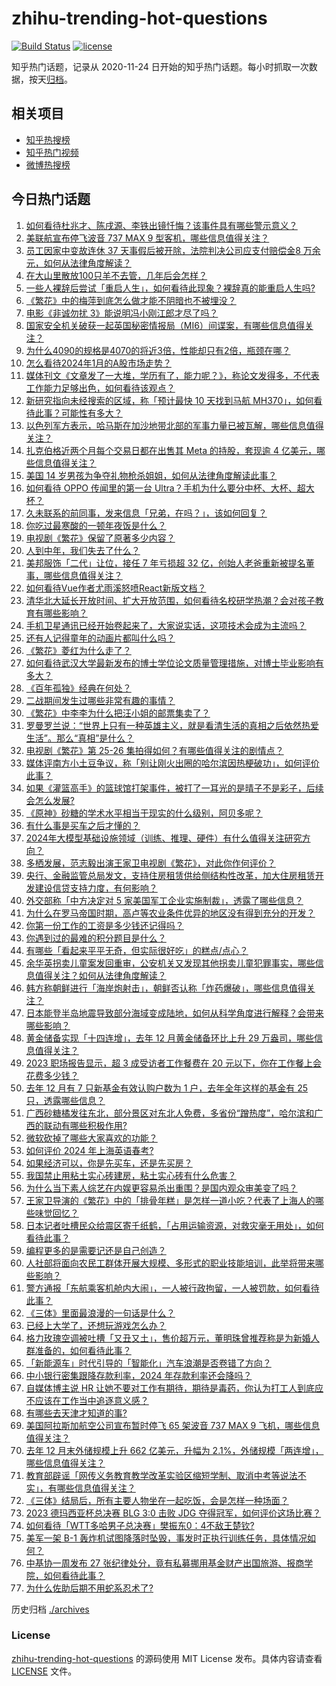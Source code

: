 # zhihu-trending-hot-questions

[![Build Status](https://github.com/justjavac/zhihu-trending-hot-questions/workflows/ci/badge.svg?branch=master)](https://github.com/justjavac/zhihu-trending-hot-questions/actions)
[![license](https://img.shields.io/github/license/justjavac/zhihu-trending-hot-questions)](https://github.com/justjavac/zhihu-trending-hot-questions/blob/master/LICENSE)

知乎热门话题，记录从 2020-11-24
日开始的知乎热门话题。每小时抓取一次数据，按天[归档](./archives)。

## 相关项目

- [知乎热搜榜](https://github.com/justjavac/zhihu-trending-top-search)
- [知乎热门视频](https://github.com/justjavac/zhihu-trending-hot-video)
- [微博热搜榜](https://github.com/justjavac/weibo-trending-hot-search)

## 今日热门话题

<!-- BEGIN -->
<!-- 最后更新时间 Mon Jan 08 2024 09:09:44 GMT+0800 (China Standard Time) -->

1. [如何看待杜兆才、陈戌源、李铁出镜忏悔？该事件具有哪些警示意义？](https://www.zhihu.com/question/638128768)
1. [美联航宣布停飞波音 737 MAX 9 型客机，哪些信息值得关注？](https://www.zhihu.com/question/638468176)
1. [员工因家中变故连休 37 天事假后被开除，法院判决公司应支付赔偿金8 万余元，如何从法律角度解读？](https://www.zhihu.com/question/637998723)
1. [在大山里散放100只羊不去管，几年后会怎样？](https://www.zhihu.com/question/610584934)
1. [一些人裸辞后尝试「重启人生」，如何看待此现象？裸辞真的能重启人生吗?](https://www.zhihu.com/question/638489426)
1. [《繁花》中的梅萍到底怎么做才能不阴暗也不被埋没？](https://www.zhihu.com/question/638476171)
1. [电影《非诚勿扰 3》能说明冯小刚江郎才尽了吗？](https://www.zhihu.com/question/637606754)
1. [国家安全机关破获一起英国秘密情报局（MI6）间谍案，有哪些信息值得关注？](https://www.zhihu.com/question/638533923)
1. [为什么4090的规格是4070的将近3倍，性能却只有2倍，瓶颈在哪？](https://www.zhihu.com/question/637400593)
1. [怎么看待2024年1月的A股市场走势？](https://www.zhihu.com/question/638486100)
1. [媒体刊文《文章发了一大堆，学历有了，能力呢？》，称论文发得多，不代表工作能力足够出色，如何看待该观点？](https://www.zhihu.com/question/638143865)
1. [新研究指向未经搜索的区域，称「预计最快 10 天找到马航 MH370」，如何看待此事？可能性有多大？](https://www.zhihu.com/question/638488422)
1. [以色列军方表示，哈马斯在加沙地带北部的军事力量已被瓦解，哪些信息值得关注？](https://www.zhihu.com/question/638485590)
1. [扎克伯格近两个月每个交易日都在出售其 Meta 的持股，套现逾 4 亿美元，哪些信息值得关注？](https://www.zhihu.com/question/638494053)
1. [美国 14 岁男孩为争夺礼物枪杀姐姐，如何从法律角度解读此事？](https://www.zhihu.com/question/637049632)
1. [如何看待 OPPO 传闻里的第一台 Ultra？手机为什么要分中杯、大杯、超大杯？](https://www.zhihu.com/question/637991551)
1. [久未联系的前同事，发来信息「兄弟，在吗？」，该如何回复？](https://www.zhihu.com/question/637992366)
1. [你吃过最寒酸的一顿年夜饭是什么？](https://www.zhihu.com/question/637938540)
1. [电视剧《繁花》保留了原著多少内容？](https://www.zhihu.com/question/637551385)
1. [人到中年，我们失去了什么？](https://www.zhihu.com/question/637631923)
1. [美邦服饰「二代」让位，接任 7 年亏损超 32 亿，创始人老爸重新被提名董事，哪些信息值得关注？](https://www.zhihu.com/question/638413005)
1. [如何看待Vue作者尤雨溪怒喷React新版文档？](https://www.zhihu.com/question/638475234)
1. [清华北大延长开放时间、扩大开放范围，如何看待名校研学热潮？会对孩子教育有哪些影响？](https://www.zhihu.com/question/638487076)
1. [手机卫星通讯已经开始卷起来了，大家说实话，这项技术会成为主流吗？](https://www.zhihu.com/question/637598410)
1. [还有人记得童年的动画片都叫什么吗？](https://www.zhihu.com/question/617880807)
1. [《繁花》菱红为什么走了？](https://www.zhihu.com/question/638275847)
1. [如何看待武汉大学最新发布的博士学位论文质量管理措施，对博士毕业影响有多大？](https://www.zhihu.com/question/637972767)
1. [《百年孤独》经典在何处？](https://www.zhihu.com/question/618828622)
1. [二战期间发生过哪些非常有趣的事情？](https://www.zhihu.com/question/450165644)
1. [《繁花》中李李为什么把汪小姐的邮票集卖了？](https://www.zhihu.com/question/638390851)
1. [罗曼罗兰说：“世界上只有一种英雄主义，就是看清生活的真相之后依然热爱生活”。那么“真相”是什么？](https://www.zhihu.com/question/366655138)
1. [电视剧《繁花》第 25-26 集拍得如何？有哪些值得关注的剧情点？](https://www.zhihu.com/question/638366840)
1. [媒体评南方小土豆争议，称「别让刚火出圈的哈尔滨因热梗破功」，如何评价此事？](https://www.zhihu.com/question/637951079)
1. [如果《灌篮高手》的篮球馆打架事件，被打了一耳光的是晴子不是彩子，后续会怎么发展?](https://www.zhihu.com/question/349825422)
1. [《原神》砂糖的学术水平相当于现实的什么级别，阿贝多呢？](https://www.zhihu.com/question/637911658)
1. [有什么事是买车之后才懂的？](https://www.zhihu.com/question/637533753)
1. [2024年大模型基础设施领域（训练、推理、硬件）有什么值得关注研究方向？](https://www.zhihu.com/question/637480772)
1. [多栖发展，范志毅出演王家卫电视剧《繁花》，对此你作何评价？](https://www.zhihu.com/question/637254411)
1. [央行、金融监管总局发文，支持住房租赁供给侧结构性改革，加大住房租赁开发建设信贷支持力度，有何影响？](https://www.zhihu.com/question/638238779)
1. [外交部称「中方决定对 5 家美国军工企业实施制裁」，透露了哪些信息？](https://www.zhihu.com/question/638471346)
1. [为什么在罗马帝国时期，高卢等农业条件优异的地区没有得到充分的开发？](https://www.zhihu.com/question/637991308)
1. [你第一份工作的工资是多少钱还记得吗？](https://www.zhihu.com/question/630179332)
1. [你遇到过的最难的积分题目是什么？](https://www.zhihu.com/question/332524499)
1. [有哪些「看起来平平无奇，但实际很好吃」的糕点/点心？](https://www.zhihu.com/question/637189126)
1. [余华英拐卖儿童案发回重审，公安机关又发现其他拐卖儿童犯罪事实，哪些信息值得关注？如何从法律角度解读？](https://www.zhihu.com/question/638531311)
1. [韩方称朝鲜进行「海岸炮射击」，朝鲜否认称「炸药爆破」，哪些信息值得关注？](https://www.zhihu.com/question/638492804)
1. [日本能登半岛地震导致部分海域变成陆地，如何从科学角度进行解释？会带来哪些影响？](https://www.zhihu.com/question/638496523)
1. [黄金储备实现「十四连增」，去年 12 月黄金储备环比上升 29 万盎司，哪些信息值得关注？](https://www.zhihu.com/question/638486210)
1. [2023 职场报告显示，超 3 成受访者工作餐费在 20 元以下，你在工作餐上会花费多少钱？](https://www.zhihu.com/question/637086044)
1. [去年 12 月有 7 只新基金有效认购户数为 1 户，去年全年这样的基金有 25 只，透露哪些信息？](https://www.zhihu.com/question/638467771)
1. [广西砂糖橘发往东北，部分景区对东北人免费，多省份“蹭热度”，哈尔滨和广西的联动有哪些积极作用?](https://www.zhihu.com/question/638303195)
1. [微软砍掉了哪些大家喜欢的功能？](https://www.zhihu.com/question/344329720)
1. [如何评价 2024 年上海英语春考?](https://www.zhihu.com/question/578828464)
1. [如果经济可以，你是先买车，还是先买房？](https://www.zhihu.com/question/634652781)
1. [我国禁止用粘土实心砖建房，粘土实心砖有什么危害？](https://www.zhihu.com/question/638126520)
1. [为什么当下素人综艺在内娱更容易杀出重围？是国内观众审美变了吗？](https://www.zhihu.com/question/638483181)
1. [王家卫导演的《繁花》中的「排骨年糕」是怎样一道小吃？代表了上海人的哪些味觉回忆？](https://www.zhihu.com/question/637976933)
1. [日本记者吐槽民众给震区寄千纸鹤，「占用运输资源，对救灾毫无用处」，如何看待此事？](https://www.zhihu.com/question/638128946)
1. [编程更多的是需要记还是自己创造？](https://www.zhihu.com/question/631509079)
1. [人社部将面向农民工群体开展大规模、多形式的职业技能培训，此举将带来哪些影响？](https://www.zhihu.com/question/638177848)
1. [警方通报「东航乘客机舱内大闹」，一人被行政拘留，一人被罚款，如何看待此事？](https://www.zhihu.com/question/638129527)
1. [《三体》里面最浪漫的一句话是什么？](https://www.zhihu.com/question/38386444)
1. [已经上大学了，还想玩游戏怎么办？](https://www.zhihu.com/question/627383352)
1. [格力玫瑰空调被吐槽「又丑又土」，售价超万元，董明珠曾推荐称是为新婚人群准备的，如何看待此事？](https://www.zhihu.com/question/638121800)
1. [「新能源车」时代引导的「智能化」汽车浪潮是否卷错了方向？](https://www.zhihu.com/question/638470275)
1. [中小银行密集跟降存款利率，2024 年存款利率还会降吗？](https://www.zhihu.com/question/638128672)
1. [自媒体博主说 HR 让她不要对工作有期待，期待是毒药，你认为打工人到底应不应该在工作当中追逐意义感？](https://www.zhihu.com/question/638262931)
1. [有哪些去天津才知道的事?](https://www.zhihu.com/question/287616113)
1. [美国阿拉斯加航空公司宣布暂时停飞 65 架波音 737 MAX 9 飞机，哪些信息值得关注？](https://www.zhihu.com/question/638357366)
1. [去年 12 月末外储规模上升 662 亿美元，升幅为 2.1%，外储规模「两连增」，哪些信息值得关注？](https://www.zhihu.com/question/638486191)
1. [教育部辟谣「网传义务教育教学改革实验区缩短学制、取消中考等说法不实」，有哪些信息值得关注？](https://www.zhihu.com/question/638477842)
1. [《三体》结局后，所有主要人物坐在一起吃饭，会是怎样一种场面？](https://www.zhihu.com/question/518016021)
1. [2023 德玛西亚杯总决赛 BLG 3:0 击败 JDG 夺得冠军，如何评价这场比赛？](https://www.zhihu.com/question/638363682)
1. [如何看待「WTT多哈男子总决赛」樊振东0：4不敌王楚钦?](https://www.zhihu.com/question/638267561)
1. [美军一架 B-1 轰炸机试图降落时坠毁，事发时正执行训练任务，具体情况如何？](https://www.zhihu.com/question/638173238)
1. [中基协一周发布 27 张纪律处分，竟有私募挪用基金财产出国旅游、报商学院，如何看待此事？](https://www.zhihu.com/question/638295330)
1. [为什么佐助后期不用蛇系忍术了?](https://www.zhihu.com/question/611005792)

<!-- END -->

历史归档 [./archives](./archives)

### License

[zhihu-trending-hot-questions](https://github.com/justjavac/zhihu-trending-hot-questions)
的源码使用 MIT License 发布。具体内容请查看 [LICENSE](./LICENSE) 文件。
